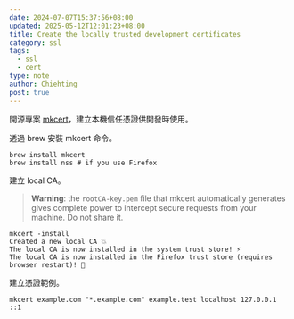```yaml
---
date: 2024-07-07T15:37:56+08:00
updated: 2025-05-12T12:01:23+08:00
title: Create the locally trusted development certificates
category: ssl
tags:
  - ssl
  - cert
type: note
author: Chiehting
post: true
---
```


開源專案 [mkcert](https://github.com/FiloSottile/mkcert)，建立本機信任憑證供開發時使用。

透過 brew 安裝 mkcert 命令。

```shell
brew install mkcert
brew install nss # if you use Firefox
```

建立 local CA。
>**Warning**: the `rootCA-key.pem` file that mkcert automatically generates gives complete power to intercept secure requests from your machine. Do not share it.

```shell
mkcert -install
Created a new local CA 💥
The local CA is now installed in the system trust store! ⚡️
The local CA is now installed in the Firefox trust store (requires browser restart)! 🦊
```

建立憑證範例。

```shell
mkcert example.com "*.example.com" example.test localhost 127.0.0.1 ::1
```